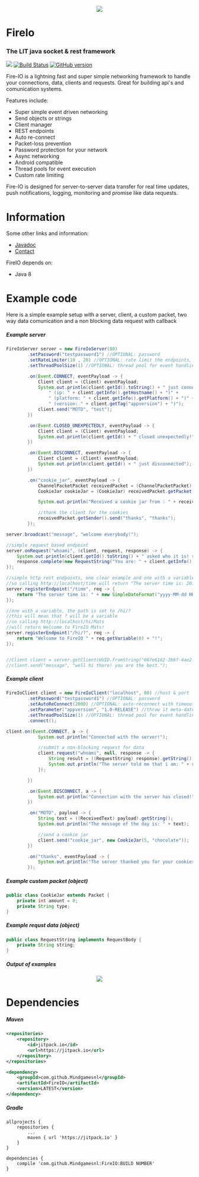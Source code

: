 <p align="center">
  <img src="http://static.craftmend.com/fireio/FIREIO.png" />
</p>

# FireIo
### The LIT java socket & rest framework
[![](https://jitpack.io/v/Mindgamesnl/FireIO.svg)](https://jitpack.io/#Mindgamesnl/FireIO) [![Build Status](https://travis-ci.org/Mindgamesnl/FireIO.svg?branch=master)](https://travis-ci.org/Mindgamesnl/FireIO) [![GitHub version](https://d25lcipzij17d.cloudfront.net/badge.svg?id=gh&type=6&v=1.2&x2=0)](https://github.com/Mindgamesnl/FireIO)

Fire-IO is a lightning fast and super simple networking framework to handle your connections, data, clients and requests.
Great for building api's and comunication systems.


Features include:
 - Super simple event driven networking
 - Send objects or strings
 - Client manager
 - REST endpoints
 - Auto re-connect
 - Packet-loss prevention
 - Password protection for your network
 - Async networking
 - Android compatible
 - Thread pools for event execution
 - Custom rate limiting
 
Fire-IO is designed for server-to-server data transfer for real time updates, push notifications, logging, monitoring and promise like data requests.

# Information
Some other links and information:
 - [Javadoc](https://cdn.rawgit.com/Mindgamesnl/FireIO/master/javadoc/)
 - [Contact](https://twitter.com/Mindgamesnl)

FireIO depends on:
 - Java 8

# Example code

Here is a simple example setup with a server, client, a custom packet, two way data comunication and a non blocking data request with callback

##### Example server
```java
FireIoServer server = new FireIoServer(80)
        .setPassword("testpassword1") //OPTIONAL: password
        .setRateLimiter(10 , 20) //OPTIONAL: rate limit the endpoints, in this case, 10 requests every 20 seconds
        .setThreadPoolSize(1) //OPTIONAL: thread pool for event handling execution

        .on(Event.CONNECT, eventPayload -> {
            Client client = (Client) eventPayload;
            System.out.println(client.getId().toString() + " just connected!" +
                " (ip: " + client.getInfo().getHostname() + ")" +
                " (platform: " + client.getInfo().getPlatform() + ")" +
                " (version: " + client.getTag("appversion") + ")");
            client.send("MOTD", "test");
        })

        .on(Event.CLOSED_UNEXPECTEDLY, eventPayload -> {
            Client client = (Client) eventPayload;
            System.out.println(client.getId() + " closed unexpectedly!");
        })

        .on(Event.DISCONNECT, eventPayload -> {
            Client client = (Client) eventPayload;
            System.out.println(client.getId() + " just disconnected");
        })

        .on("cookie_jar", eventPayload -> {
            ChannelPacketPacket receivedPacket = (ChannelPacketPacket) eventPayload;
            CookieJar cookieJar = (CookieJar) receivedPacket.getPacket();

            System.out.println("Received a cookie jar from : " + receivedPacket.getSender().getId() + ". The jar contains " + cookieJar.getAmount() + " cookies. The cookies type is: " + cookieJar.getType());

            //thank the client for the cookies
            receivedPacket.getSender().send("thanks", "thanks");
        });

server.broadcast("message", "welcome everybody!");

//simple request based endpoint
server.onRequest("whoami", (client, request, response) -> {
    System.out.println(client.getId().toString() + " asked who it is! sending ip back");
    response.complete(new RequestString("You are: " + client.getInfo().getHostname()));
});

//simple http rest endpoints, one clear example and one with a variable
//so calling http://localhost/time will return "The server time is: 2018-07-01 15:10:44"
server.registerEndpoint("/time", req -> {
    return "The server time is: " + new SimpleDateFormat("yyyy-MM-dd HH:mm:ss").format(new Date());
});

//one with a variable, the path is set to /hi/?
//this will mean that ? will be a variable
//so calling http://localhost/hi/Mats
//will return Welcome to FireIO Mats!
server.registerEndpoint("/hi/?", req -> {
    return "Welcome to FireIO " + req.getVariable(0) + "!";
});


//Client client = server.getClient(UUID.fromString("067e6162-3b6f-4ae2-a171-2470b63dff00"));
//client.send("message", "well hi there! you are the best.");
```

##### Example client
```java
FireIoClient client = new FireIoClient("localhost", 80) //host & port
        .setPassword("testpassword1") //OPTIONAL: password
        .setAutoReConnect(2000) //OPTIONAL: auto-reconnect with timeout
        .setParameter("appversion", "1.0-RELEASE") //throw it meta-date in handshake
        .setThreadPoolSize(1) //OPTIONAL: thread pool for event handling execution
        .connect();

client.on(Event.CONNECT, a -> {
            System.out.println("Connected with the server!");

            //submit a non-blocking request for data
            client.request("whoami", null, response -> {
                String result = ((RequestString) response).getString();
                System.out.println("The server told me that i am: " + result);
            });

        })

        .on(Event.DISCONNECT, a -> {
            System.out.println("Connection with the server has closed!");
        })

        .on("MOTD", payload -> {
            String text = ((ReceivedText) payload).getString();
            System.out.println("The message of the day is: " + text);

            //send a cookie jar
            client.send("cookie_jar", new CookieJar(5, "chocolate"));
        })

        .on("thanks", eventPayload -> {
            System.out.println("The server thanked you for your cookies");
        });
```

##### Example custom packet (object)
```java
public class CookieJar extends Packet {
    private int amount = 0;
    private String type;
}
```

##### Example requst data (object)
```java
public class RequestString implements RequestBody {
    private String string;
}
```

##### Output of examples
<p align="center">
  <img src="https://gyazo.com/7e9e7c11f0137d5f3fda944f587fd2f6.png" />
</p>

# Dependencies
##### Maven
```xml
<repositories>
    <repository>
        <id>jitpack.io</id>
        <url>https://jitpack.io</url>
    </repository>
</repositories>

<dependency>
    <groupId>com.github.Mindgamesnl</groupId>
    <artifactId>FireIO</artifactId>
    <version>LATEST</version>
</dependency>
```

##### Gradle
```
allprojects {
    repositories {
        ...
        maven { url 'https://jitpack.io' }
    }
}
```

```
dependencies {
    compile 'com.github.Mindgamesnl:FireIO:BUILD NUMBER'
}
```